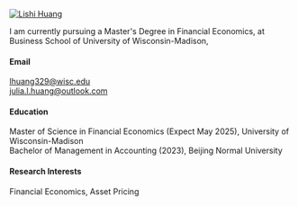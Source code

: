 

[![Lishi Huang](https://img.shields.io/badge/LishiHuang-github-blue?logo=github)](https://github.com/LishiHuang)

I am currently pursuing a Master's Degree in Financial Economics, at Business School of University of Wisconsin-Madison,

#### Email

lhuang329@wisc.edu \
julia.l.huang@outlook.com

#### Education

Master of Science in Financial Economics (Expect May 2025), University of Wisconsin-Madison \
Bachelor of Management in Accounting (2023), Beijing Normal University

#### Research Interests
Financial Economics, Asset Pricing

